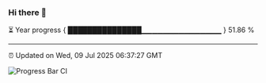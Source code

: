 ### Hi there 👋

⏳ Year progress { ███████████████▁▁▁▁▁▁▁▁▁▁▁▁▁▁▁ } 51.86 %

---

⏰ Updated on Wed, 09 Jul 2025 06:37:27 GMT

![Progress Bar CI](https://github.com/ZhaoGui/ZhaoGui/workflows/Progress%20Bar%20CI/badge.svg)

